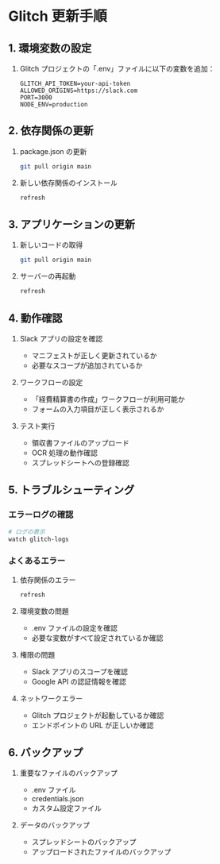 # Glitch 更新手順

## 1. 環境変数の設定

1. Glitch プロジェクトの「.env」ファイルに以下の変数を追加：
   ```
   GLITCH_API_TOKEN=your-api-token
   ALLOWED_ORIGINS=https://slack.com
   PORT=3000
   NODE_ENV=production
   ```

## 2. 依存関係の更新

1. package.json の更新

   ```bash
   git pull origin main
   ```

2. 新しい依存関係のインストール
   ```bash
   refresh
   ```

## 3. アプリケーションの更新

1. 新しいコードの取得

   ```bash
   git pull origin main
   ```

2. サーバーの再起動
   ```bash
   refresh
   ```

## 4. 動作確認

1. Slack アプリの設定を確認

   - マニフェストが正しく更新されているか
   - 必要なスコープが追加されているか

2. ワークフローの設定

   - 「経費精算書の作成」ワークフローが利用可能か
   - フォームの入力項目が正しく表示されるか

3. テスト実行
   - 領収書ファイルのアップロード
   - OCR 処理の動作確認
   - スプレッドシートへの登録確認

## 5. トラブルシューティング

### エラーログの確認

```bash
# ログの表示
watch glitch-logs
```

### よくあるエラー

1. 依存関係のエラー

   ```bash
   refresh
   ```

2. 環境変数の問題

   - .env ファイルの設定を確認
   - 必要な変数がすべて設定されているか確認

3. 権限の問題

   - Slack アプリのスコープを確認
   - Google API の認証情報を確認

4. ネットワークエラー
   - Glitch プロジェクトが起動しているか確認
   - エンドポイントの URL が正しいか確認

## 6. バックアップ

1. 重要なファイルのバックアップ

   - .env ファイル
   - credentials.json
   - カスタム設定ファイル

2. データのバックアップ
   - スプレッドシートのバックアップ
   - アップロードされたファイルのバックアップ
